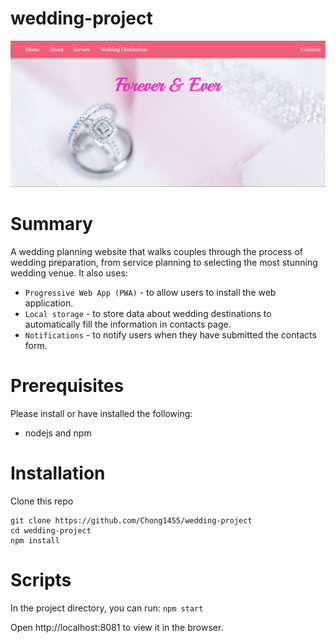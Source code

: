 # wedding-project
![Image](https://github.com/Chong1455/vue-portfolio/blob/master/src/assets/project10.jpg)

# Summary
A wedding planning website that walks couples through the process of wedding preparation, from service planning to selecting the most stunning wedding venue. It also uses:
* `Progressive Web App (PWA)` - to allow users to install the web application.
* `Local storage` - to store data about wedding destinations to automatically fill the information in contacts page.
* `Notifications` - to notify users when they have submitted the contacts form.

# Prerequisites
Please install or have installed the following:
* nodejs and npm

# Installation
Clone this repo
```
git clone https://github.com/Chong1455/wedding-project
cd wedding-project
npm install
```

# Scripts
In the project directory, you can run:
```npm start```

Open http://localhost:8081 to view it in the browser.
